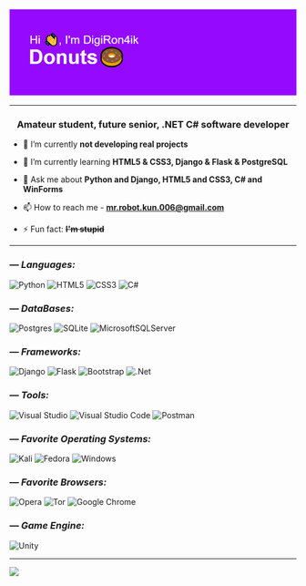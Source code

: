 <img src="https://github.com/DigiRon4ik/DigiRon4ik/blob/main/header.png" alt="preview">

---

<h3 align="center">Amateur student, future senior, .NET C# software developer</h3>

- 🔭 I’m currently **not developing real projects**

- 🌱 I’m currently learning **HTML5 & CSS3, Django & Flask & PostgreSQL**

- 💬 Ask me about **Python and Django, HTML5 and CSS3, C# and WinForms**

- 📫 How to reach me - **mr.robot.kun.006@gmail.com**

- ⚡ Fun fact: ~~**I'm stupid**~~

---

### — _Languages:_
![Python](https://img.shields.io/badge/PYTHON-090909?style=for-the-badge&logo=python&logoColor=ffdd54)
![HTML5](https://img.shields.io/badge/html5-090909?style=for-the-badge&logo=html5&logoColor=e34f26)
![CSS3](https://img.shields.io/badge/css3-090909?style=for-the-badge&logo=css3&logoColor=1572b6)
![C#](https://img.shields.io/badge/C—Sharp-090909?style=for-the-badge&logo=c-sharp&logoColor=blueviolet)

### — _DataBases:_
![Postgres](https://img.shields.io/badge/PostgreSQL-090909?style=for-the-badge&logo=postgresql&logoColor=informational)
![SQLite](https://img.shields.io/badge/SQLite-090909?style=for-the-badge&logo=sqlite&logoColor=9cf)
![MicrosoftSQLServer](https://img.shields.io/badge/Microsoft%20SQL%20Sever-090909?style=for-the-badge&logo=microsoft%20sql%20server&logoColor=white)

### — _Frameworks:_
![Django](https://img.shields.io/badge/django-090909?style=for-the-badge&logo=django&logoColor=092e20)
![Flask](https://img.shields.io/badge/flask-090909?style=for-the-badge&logo=flask&logoColor=white)
![Bootstrap](https://img.shields.io/badge/bootstrap-090909?style=for-the-badge&logo=bootstrap&logoColor=563d7c)
![.Net](https://img.shields.io/badge/.NET-090909?style=for-the-badge&logo=.net&logoColor=5C2D91)

### — _Tools:_
![Visual Studio](https://img.shields.io/badge/Visual%20Studio-090909?style=for-the-badge&logo=visual-studio&logoColor=5C2D91)
![Visual Studio Code](https://img.shields.io/badge/Visual%20Studio%20Code-090909?style=for-the-badge&logo=visual-studio-code&logoColor=0078D7)
![Postman](https://img.shields.io/badge/Postman-090909?style=for-the-badge&logo=postman&logoColor=FF6C37)

### — _Favorite Operating Systems:_
![Kali](https://img.shields.io/badge/Kali-090909?style=for-the-badge&logo=kalilinux&logoColor=268BEE)
![Fedora](https://img.shields.io/badge/Fedora-090909?style=for-the-badge&logo=fedora&logoColor=294172)
![Windows](https://img.shields.io/badge/Windows-090909?style=for-the-badge&logo=windows&logoColor=268BEE)

### — _Favorite Browsers:_
![Opera](https://img.shields.io/badge/Opera-090909?style=for-the-badge&logo=Opera&logoColor=FF1B2D)
![Tor](https://img.shields.io/badge/Tor-090909?style=for-the-badge&logo=Tor-Browser&logoColor=7D4698)
![Google Chrome](https://img.shields.io/badge/Google%20Chrome-090909?style=for-the-badge&logo=GoogleChrome&logoColor=4285F4)

### — _Game Engine:_
![Unity](https://img.shields.io/badge/Unity-090909?style=for-the-badge&logo=unity&logoColor=white)

---

![](https://komarev.com/ghpvc/?username=DigiRon4ik)
